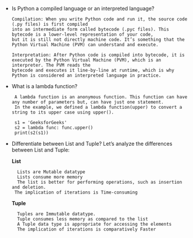 
* Is Python a compiled language or an interpreted language?

      Compilation: When you write Python code and run it, the source code (.py files) is first compiled
      into an intermediate form called bytecode (.pyc files). This bytecode is a lower-level representation of your code,
      but it is still not directly machine code. It’s something that the Python Virtual Machine (PVM) can understand and execute.

      Interpretation: After Python code is compiled into bytecode, it is executed by the Python Virtual Machine (PVM), which is an interpreter. The PVM reads the 
      bytecode and executes it line-by-line at runtime, which is why Python is considered an interpreted language in practice.

 * What is a lambda function?

        A lambda function is an anonymous function. This function can have any number of parameters but, can have just one statement.
        In the example, we defined a lambda function(upper) to convert a string to its upper case using upper().

        s1 = 'GeeksforGeeks'
        s2 = lambda func: func.upper()
        print(s2(s1))


* Differentiate between List and Tuple?
      Let’s analyze the differences between List and Tuple:

    **List**

        Lists are Mutable datatype
        Lists consume more memory
        The list is better for performing operations, such as insertion and deletion.
       The implication of iterations is Time-consuming
   
     **Tuple**

        Tuples are Immutable datatype.
        Tuple consumes less memory as compared to the list
        A Tuple data type is appropriate for accessing the elements
        The implication of iterations is comparatively Faster
